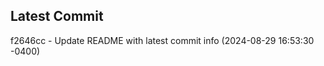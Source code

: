 
## Latest Commit
f2646cc - Update README with latest commit info (2024-08-29 16:53:30 -0400) <Yunxi-Zhou>
